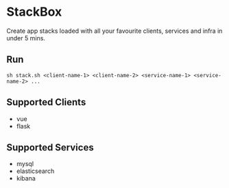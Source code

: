 # StackBox
Create app stacks loaded with all your favourite clients, services and infra in under 5 mins.

## Run

    sh stack.sh <client-name-1> <client-name-2> <service-name-1> <service-name-2> ...
    
## Supported Clients

- vue
- flask

## Supported Services

- mysql
- elasticsearch
- kibana

